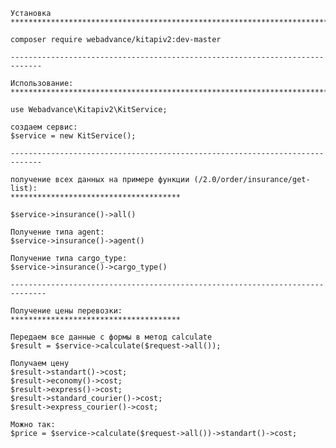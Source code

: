     
    
    Установка
    *****************************************************************************
    
    composer require webadvance/kitapiv2:dev-master
    
    -----------------------------------------------------------------------------
    
    Использование:
    *****************************************************************************
    
    use Webadvance\Kitapiv2\KitService;
    
    создаем сервис:
    $service = new KitService();
    
    -----------------------------------------------------------------------------
    
    получение всех данных на примере функции (/2.0/order/insurance/get-list):
    **************************************
    
    $service->insurance()->all()
    
    Получение типа agent:
    $service->insurance()->agent()
    
    Получение типа cargo_type:
    $service->insurance()->cargo_type()
    
    ------------------------------------------------------------------------------
    
    Получение цены перевозки:
    **************************************
    
    Передаем все данные с формы в метод calculate
    $result = $service->calculate($request->all());
    
    Получаем цену
    $result->standart()->cost;
    $result->economy()->cost;
    $result->express()->cost;
    $result->standard_courier()->cost;
    $result->express_courier()->cost;
    
    Можно так:
    $price = $service->calculate($request->all())->standart()->cost;
    
    
    